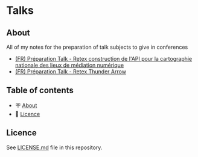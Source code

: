 # Talks

## About

All of my notes for the preparation of talk subjects to give in conferences

- [(FR) Préparation Talk - Retex construction de l'API pour la cartographie nationale des lieux de médiation numérique](./retex-api-cartographie-nationale-des-lieux-de-mediation-numerique.md)
- [(FR) Préparation Talk - Retex Thunder Arrow](./retex-thunder-arrow.md)

## Table of contents

- 🪧 [About](#about)
- 📝 [Licence](#licence)

## Licence

See [LICENSE.md](./LICENSE.md) file in this repository.
